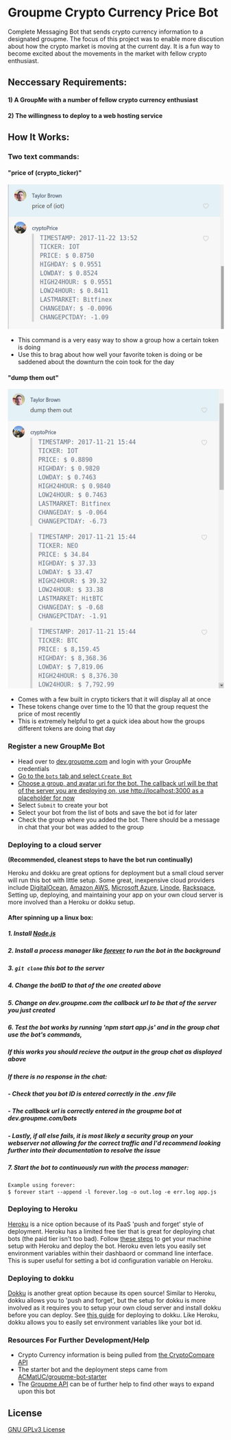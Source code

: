 
# Groupme Crypto Currency Price Bot

Complete Messaging Bot that sends crypto currency information to a designated groupme. The focus of this project was to enable more discution about how the crypto market is moving at the current day. It is a fun way to become excited about the movements in the market with fellow crypto enthusiast.


## Neccessary Requirements:

#### 1) A GroupMe with a number of fellow crypto currency enthusiast
#### 2) The willingness to deploy to a web hosting service

## How It Works:

### Two text commands:

#### "price of (crypto_ticker)"

![example1](screenshots/example1.png)

- This command is a very easy way to show a group how a certain token is doing
- Use this to brag about how well your favorite token is doing or be saddened about the downturn the coin took for the day

#### "dump them out"

![example2](screenshots/example2.png)

- Comes with a few built in crypto tickers that it will display all at once
- These tokens change over time to the 10 that the group request the price of most recently
- This is extremely helpful to get a quick idea about how the groups different tokens are doing that day


### Register a new GroupMe Bot

* Head over to [dev.groupme.com](https://dev.groupme.com/) and login with your GroupMe credentials
* [Go to the `bots` tab and select `Create Bot`](screenshots/dev.groupme.com.png)
* [Choose a group, and avatar uri for the bot. The callback url will be that of the server you are deploying on, use http://localhost:3000 as a placeholder for now](screenshots/example3.png)
* Select `Submit` to create your bot
* Select your bot from the list of bots and save the bot id for later
* Check the group where you added the bot. There should be a message in chat that your bot was added to the group

### Deploying to a cloud server
**(Recommended, cleanest steps to have the bot run continually)**

Heroku and dokku are great options for deployment but a small cloud server will run this bot with little setup. Some great, inexpensive cloud providers include [DigitalOcean](https://www.digitalocean.com/), [Amazon AWS](https://aws.amazon.com/), [Microsoft Azure](https://azure.microsoft.com/), [Linode](https://www.linode.com/), [Rackspace](https://www.rackspace.com/), Setting up, deploying, and maintaining your app on your own cloud server is more involved than a Heroku or dokku setup.

#### After spinning up a linux box:

##### 1. Install [Node.js](https://nodejs.org/)
##### 2. Install a process manager like [forever](https://github.com/foreverjs/forever) to run the bot in the background
##### 3. `git clone` this bot to the server
##### 4. Change the botID to that of the one created above
##### 5. Change on dev.groupme.com the callback url to be that of the server you just created
##### 6. Test the bot works by running 'npm start app.js' and in the group chat use the bot's commands,
##### If this works you should recieve the output in the group chat as displayed above
##### If there is no response in the chat:
##### - Check that you bot ID is entered correctly in the .env file
##### - The callback url is correctly entered in the groupme bot at dev.groupme.com/bots
##### - Lastly, if all else fails, it is most likely a security group on your webserver not allowing for the correct traffic and I'd recommend looking further into their documentation to resolve the issue
 
##### 7. Start the bot to continuously run with the process manager:
   
    Example using forever:
    $ forever start --append -l forever.log -o out.log -e err.log app.js

### Deploying to Heroku

[Heroku](https://www.heroku.com/) is a nice option because of its PaaS 'push and forget' style of deployment. Heroku has a limited free tier that is great for deploying chat bots (the paid tier isn't too bad). Follow [these steps](https://devcenter.heroku.com/articles/getting-started-with-nodejs#introduction) to get your machine setup with Heroku and deploy the bot. Heroku even lets you easily set environment variables within their dashbaord or command line interface. This is super useful for setting a bot id configuration variable on Heroku.

### Deploying to dokku

[Dokku](http://dokku.viewdocs.io/dokku/) is another great option because its open source! Similar to Heroku, dokku allows you to 'push and forget', but the setup for dokku is more involved as it requires you to setup your own cloud server and install dokku before you can deploy. See [this guide](http://dokku.viewdocs.io/dokku/deployment/application-deployment/) for deploying to dokku. Like Heroku, dokku allows you to easily set environment variables like your bot id.

### Resources For Further Development/Help

- Crypto Currency information is being pulled from [the CryptoCompare API](https://www.cryptocompare.com/api/#)
- The starter bot and the deployment steps came from [ACMatUC/groupme-bot-starter](https://github.com/ACMatUC/groupme-bot-starter.git)
- The [Groupme API](https://dev.groupme.com/) can be of further help to find other ways to expand upon this bot

## License

[GNU GPLv3 License](LICENSE.txt)

